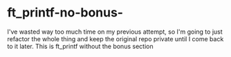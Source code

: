 # ft_printf-no-bonus-
I've wasted way too much time on my previous attempt, so I'm going to just refactor the whole thing and keep the original repo private until I come back to it later. This is ft_printf without the bonus section
